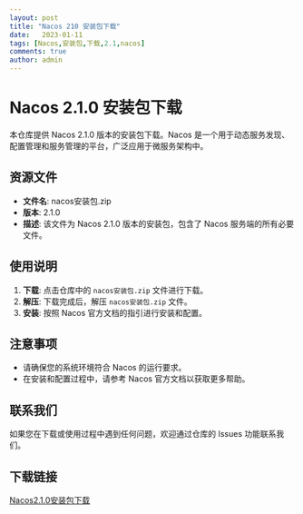 ```yaml
---
layout: post
title: "Nacos 210 安装包下载"
date:   2023-01-11
tags: [Nacos,安装包,下载,2.1,nacos]
comments: true
author: admin
---
```

# Nacos 2.1.0 安装包下载

本仓库提供 Nacos 2.1.0 版本的安装包下载。Nacos 是一个用于动态服务发现、配置管理和服务管理的平台，广泛应用于微服务架构中。

## 资源文件

- **文件名**: nacos安装包.zip
- **版本**: 2.1.0
- **描述**: 该文件为 Nacos 2.1.0 版本的安装包，包含了 Nacos 服务端的所有必要文件。

## 使用说明

1. **下载**: 点击仓库中的 `nacos安装包.zip` 文件进行下载。
2. **解压**: 下载完成后，解压 `nacos安装包.zip` 文件。
3. **安装**: 按照 Nacos 官方文档的指引进行安装和配置。

## 注意事项

- 请确保您的系统环境符合 Nacos 的运行要求。
- 在安装和配置过程中，请参考 Nacos 官方文档以获取更多帮助。

## 联系我们

如果您在下载或使用过程中遇到任何问题，欢迎通过仓库的 Issues 功能联系我们。

## 下载链接

[Nacos2.1.0安装包下载](https://pan.quark.cn/s/81fd740bf128)
